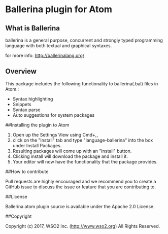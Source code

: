 # Ballerina plugin for Atom

## What is Ballerina

ballerina is a general purpose, concurrent and strongly typed
programming language with both textual and graphical syntaxes.

for more info: http://ballerinalang.org/

## Overview

This package includes the following functionality to ballerina(.bal) files in Atom.:
- Syntax highlighting
- Snippets
- Syntax parse
- Auto suggestions for system packages

##Installing the plugin to Atom

1. Open up the Settings View using Cmd+,,
2. click on the "Install" tab and type "language-ballerina" into the box under Install Packages.
3. Resulting packages will come up with an "Install" button.
4. Clicking install will download the package and install it.
5. Your editor will now have the functionality that the package provides.

##How to contribute

Pull requests are highly encouraged and we recommend you to create a GitHub issue
to discuss the issue or feature that you are contributing to.

##License

Ballerina atom plugin source is available under the Apache 2.0 License.

##Copyright

Copyright (c) 2017, WSO2 Inc. (http://www.wso2.org) All Rights Reserved.